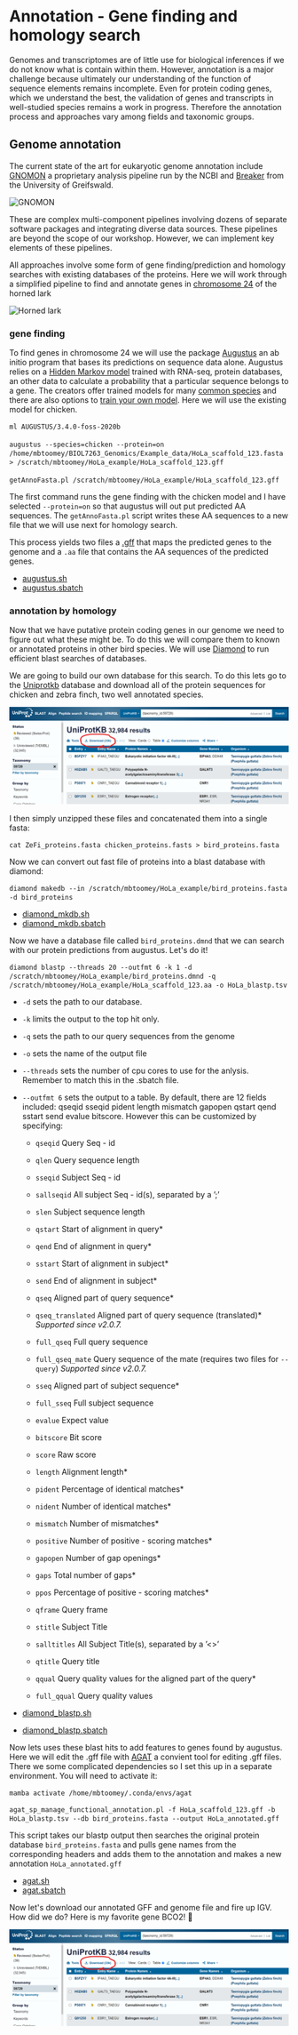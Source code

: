 # Annotation - Gene finding and homology search

Genomes and transcriptomes are of little use for biological inferences if we do not know what is contain within them. However, annotation is a major challenge because ultimately our understanding of the function of sequence elements remains incomplete. Even for protein coding genes, which we understand the best, the validation of genes and transcripts in well-studied species remains a work in progress. Therefore the annotation process and approaches vary among fields and taxonomic groups. 


## Genome annotation

The current state of the art for eukaryotic genome annotation include [GNOMON](https://www.ncbi.nlm.nih.gov/refseq/annotation_euk/gnomon/) a proprietary analysis pipeline run by the NCBI and [Breaker](https://github.com/Gaius-Augustus/BRAKER) from the University of Greifswald. 

![GNOMON](https://www.ncbi.nlm.nih.gov/core/assets/genome/images/Pipeline_sm_ncRNA_CAGE_80pct.png)

These are complex multi-component pipelines involving dozens of separate software packages and integrating diverse data sources. These pipelines are beyond the scope of our workshop. However, we can implement key elements of these pipelines. 

All approaches involve some form of gene finding/prediction and homology searches with existing databases of the proteins. Here we will work through a simplified pipeline to find and annotate genes in [chromosome 24](https://www.ncbi.nlm.nih.gov/datasets/genome/GCA_009792885.1/) of the horned lark

![Horned lark](https://www.allaboutbirds.org/guide/assets/photo/308604021-1280px.jpg)

### gene finding

To find genes in chromosome 24 we will use the package [Augustus](https://github.com/Gaius-Augustus/Augustus/tree/master) an ab initio program that bases its predictions on sequence data alone. Augustus relies on a [Hidden Markov model](https://en.wikipedia.org/wiki/Hidden_Markov_model) trained with RNA-seq, protein databases, an other data to calculate a probability that a particular sequence belongs to a gene. The creators offer trained models for many [common species](https://github.com/Gaius-Augustus/Augustus/blob/master/docs/ABOUT.md) and there are also options to [train your own model](https://bioinf.uni-greifswald.de/webaugustus/trainingtutorial). Here we will use the existing model for chicken. 

```
ml AUGUSTUS/3.4.0-foss-2020b

augustus --species=chicken --protein=on /home/mbtoomey/BIOL7263_Genomics/Example_data/HoLa_scaffold_123.fasta > /scratch/mbtoomey/HoLa_example/HoLa_scaffold_123.gff

getAnnoFasta.pl /scratch/mbtoomey/HoLa_example/HoLa_scaffold_123.gff
```

The first command runs the gene finding with the chicken model and I have selected `--protein=on` so that augustus will out put predicted AA sequences. The `getAnnoFasta.pl` script writes these AA sequences to a new file that we will use next for homology search. 

This process yields two files a [.gff](https://useast.ensembl.org/info/website/upload/gff.html) that maps the predicted genes to the genome and a `.aa` file that contains the AA sequences of the predicted genes. 

* [augustus.sh](https://github.com/mbtoomey/genome_biology_FA24/blob/main/Lessons/scripts/augustus.sh)
* [augustus.sbatch](https://github.com/mbtoomey/genome_biology_FA24/blob/main/Lessons/scripts/augustus.sbatch)

### annotation by homology 

Now that we have putative protein coding genes in our genome we need to figure out what these might be. To do this we will compare them to known or annotated proteins in other bird species. We will use [Diamond](https://github.com/bbuchfink/diamond) to run efficient blast searches of databases. 

We are going to build our own database for this search. To do this lets go to the [Uniprotkb](https://www.uniprot.org/help/uniprotkb) database and download all of the protein sequences for chicken and zebra finch, two well annotated species. 

![](https://github.com/mbtoomey/genome_biology_FA24/blob/main/Lessons/scripts/annotation_image1.png)

I then simply unzipped these files and concatenated them into a single fasta:

```
cat ZeFi_proteins.fasta chicken_proteins.fasts > bird_proteins.fasta
```
Now we can convert out fast file of proteins into a blast database with diamond: 
```
diamond makedb --in /scratch/mbtoomey/HoLa_example/bird_proteins.fasta -d bird_proteins
```
* [diamond_mkdb.sh](https://github.com/mbtoomey/genome_biology_FA24/blob/main/Lessons/scripts/diamond_mkdb.sh)
* [diamond_mkdb.sbatch](https://github.com/mbtoomey/genome_biology_FA24/blob/main/Lessons/scripts/diamond_mkdb.sbatch)

Now we have a database file called `bird_proteins.dmnd` that we can search with our protein predictions from augustus. Let's do it!

```
diamond blastp --threads 20 --outfmt 6 -k 1 -d /scratch/mbtoomey/HoLa_example/bird_proteins.dmnd -q /scratch/mbtoomey/HoLa_example/HoLa_scaffold_123.aa -o HoLa_blastp.tsv
```

* `-d` sets the path to our database. 
* `-k` limits the output to the top hit only. 
* `-q` sets the path to our query sequences from the genome
* `-o` sets the name of the output file
* `--threads` sets the number of cpu cores to use for the anlysis. Remember to match this in the .sbatch file. 
* `--outfmt 6` sets the output to a table. By default, there are 12 fields included: qseqid sseqid pident length mismatch gapopen qstart qend sstart send evalue bitscore. However this can be customized by specifying: 

     - `qseqid`
    Query Seq - id
    
    - `qlen`
    Query sequence length
    
    - `sseqid`
    Subject Seq - id
    
    - `sallseqid`
    All subject Seq - id(s), separated by a ’;’
    
    - `slen`
    Subject sequence length
    
    - `qstart`
    Start of alignment in query*
    
    - `qend`
    End of alignment in query*
    
    - `sstart`
    Start of alignment in subject*
    
    - `send`
    End of alignment in subject*
    
    - `qseq`
    Aligned part of query sequence*
    
    - `qseq_translated`
    Aligned part of query sequence (translated)* *Supported since v2.0.7.*
    
    - `full_qseq`
    Full query sequence
    
    - `full_qseq_mate`
    Query sequence of the mate (requires two files for `--query`) *Supported     since v2.0.7.*
    
    - `sseq`
    Aligned part of subject sequence*
    
    - `full_sseq`
    Full subject sequence
    
    - `evalue`
    Expect value
    
    - `bitscore`
    Bit score
    
    - `score`
    Raw score
    
    - `length`
    Alignment length*
    
    - `pident`
    Percentage of identical matches*
    
    - `nident`
    Number of identical matches*
    
    - `mismatch`
    Number of mismatches*
    
    - `positive`
    Number of positive - scoring matches*
    
    - `gapopen`
    Number of gap openings*
    
    - `gaps`
    Total number of gaps*
    
    - `ppos`
    Percentage of positive - scoring matches*
    
    - `qframe`
    Query frame
    
    - `stitle`
    Subject Title
    
    - `salltitles`
    All Subject Title(s), separated by a ’\<\>’

    - `qtitle`
    Query title
    
    - `qqual`
    Query quality values for the aligned part of the query*
    
    - `full_qqual`
    Query quality values
    

* [diamond_blastp.sh](https://github.com/mbtoomey/genome_biology_FA24/blob/main/Lessons/scripts/diamond_blastp.sh)
* [diamond_blastp.sbatch](https://github.com/mbtoomey/genome_biology_FA24/blob/main/Lessons/scripts/diamond_blastp.sbatch)

Now lets uses these blast hits to add features to genes found by augustus. Here we will edit the .gff file with [AGAT](https://agat.readthedocs.io/en/latest/index.html#) a convient tool for editing .gff files. There we some complicated dependencies so I set this up in a separate environment. You will need to activate it:
```
mamba activate /home/mbtoomey/.conda/envs/agat
```

```
agat_sp_manage_functional_annotation.pl -f HoLa_scaffold_123.gff -b HoLa_blastp.tsv --db bird_proteins.fasta --output HoLa_annotated.gff
```

This script takes our blastp output then searches the original protein database `bird_proteins.fasta` and pulls gene names from the corresponding headers and adds them to the annotation and makes a new annotation `HoLa_annotated.gff`

* [agat.sh](https://github.com/mbtoomey/genome_biology_FA24/blob/main/Lessons/scripts/agat.sh)
* [agat.sbatch](https://github.com/mbtoomey/genome_biology_FA24/blob/main/Lessons/scripts/agat.sbatch)

Now let's download our annotated GFF and genome file and fire up IGV. How did we do? Here is my favorite gene BCO2! :tada:

![](https://github.com/mbtoomey/genome_biology_FA24/blob/main/Lessons/scripts/annotation_image1.png)




